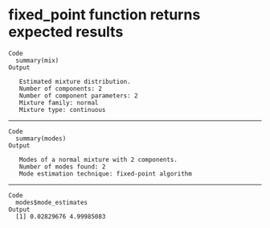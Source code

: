 # fixed_point function returns expected results

    Code
      summary(mix)
    Output
      
       Estimated mixture distribution.
       Number of components: 2
       Number of component parameters: 2
       Mixture family: normal
       Mixture type: continuous

---

    Code
      summary(modes)
    Output
      
       Modes of a normal mixture with 2 components.
       Number of modes found: 2
       Mode estimation technique: fixed-point algorithm

---

    Code
      modes$mode_estimates
    Output
      [1] 0.02829676 4.99985083

